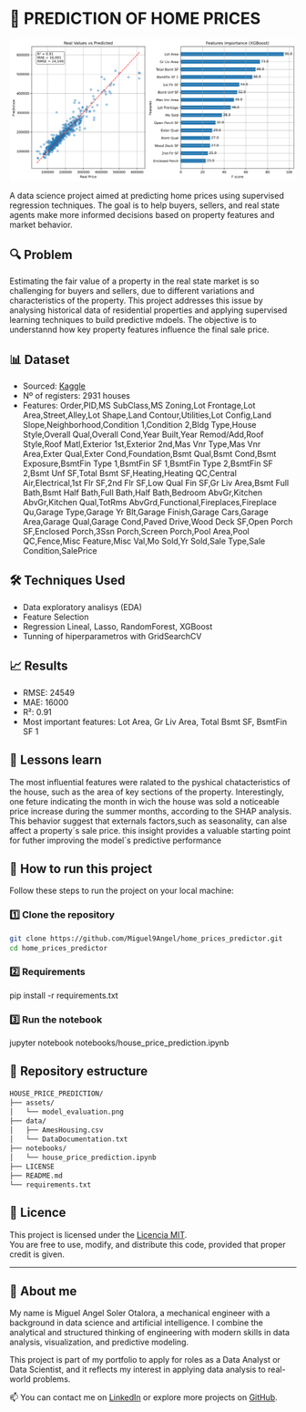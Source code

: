 # 🏡 PREDICTION OF HOME PRICES

![preview](/assests/model_evaluation.png)

A data science project aimed at predicting home prices using supervised regression techniques. The goal is to help buyers, sellers, and real state agents make more informed decisions based on property features and market behavior.

## 🔍 Problem

Estimating the fair value of a property in the real state market is so challenging for buyers and sellers, due to different variations and characteristics of the property. 
This project addresses this issue by analysing historical data of residential properties and applying supervised learning techniques to build predictive mdoels. The objective is to understannd how key property features influence the final sale price.

## 📊 Dataset

- Sourced: [Kaggle](https://www.kaggle.com/datasets/shashanknecrothapa/ames-housing-dataset)
- Nº of registers: 2931 houses
- Features: Order,PID,MS SubClass,MS Zoning,Lot Frontage,Lot Area,Street,Alley,Lot Shape,Land Contour,Utilities,Lot Config,Land Slope,Neighborhood,Condition 1,Condition 2,Bldg Type,House Style,Overall Qual,Overall Cond,Year Built,Year Remod/Add,Roof Style,Roof Matl,Exterior 1st,Exterior 2nd,Mas Vnr Type,Mas Vnr Area,Exter Qual,Exter Cond,Foundation,Bsmt Qual,Bsmt Cond,Bsmt Exposure,BsmtFin Type 1,BsmtFin SF 1,BsmtFin Type 2,BsmtFin SF 2,Bsmt Unf SF,Total Bsmt SF,Heating,Heating QC,Central Air,Electrical,1st Flr SF,2nd Flr SF,Low Qual Fin SF,Gr Liv Area,Bsmt Full Bath,Bsmt Half Bath,Full Bath,Half Bath,Bedroom AbvGr,Kitchen AbvGr,Kitchen Qual,TotRms AbvGrd,Functional,Fireplaces,Fireplace Qu,Garage Type,Garage Yr Blt,Garage Finish,Garage Cars,Garage Area,Garage Qual,Garage Cond,Paved Drive,Wood Deck SF,Open Porch SF,Enclosed Porch,3Ssn Porch,Screen Porch,Pool Area,Pool QC,Fence,Misc Feature,Misc Val,Mo Sold,Yr Sold,Sale Type,Sale Condition,SalePrice

## 🛠️ Techniques Used

- Data exploratory analisys (EDA)
- Feature Selection
- Regression Lineal, Lasso, RandomForest, XGBoost
- Tunning of hiperparametros with GridSearchCV

## 📈 Results

- RMSE: 24549
- MAE: 16000
- R²: 0.91
- Most important features: Lot Area, Gr Liv Area,  Total Bsmt SF, BsmtFin SF 1

## 🧠 Lessons learn

The most influential features were ralated to the pyshical chatacteristics of the house, such as the area of key sections of the property. Interestingly, one feture indicating the month in wich the house was sold a noticeable price increase during the summer months, according to the SHAP analysis.
This behavior suggest that externals factors,such as seasonality, can alse affect a property´s sale price. this insight provides a valuable starting point for futher improving the model´s predictive performance

## 🚀 How to run this project

Follow these steps to run the project on your local machine:

### 1️⃣ Clone the repository
```bash
git clone https://github.com/Miguel9Angel/home_prices_predictor.git
cd home_prices_predictor
```

### 2️⃣ Requirements
pip install -r requirements.txt

### 3️⃣ Run the notebook
jupyter notebook notebooks/house_price_prediction.ipynb

## 📁 Repository estructure

```text
HOUSE_PRICE_PREDICTION/
├── assets/
│   └── model_evaluation.png
├── data/
│   ├── AmesHousing.csv
│   └── DataDocumentation.txt
├── notebooks/
│   └── house_price_prediction.ipynb
├── LICENSE
├── README.md
└── requirements.txt
```

## 📜 Licence

This project is licensed under the [Licencia MIT](./LICENSE).  
You are free to use, modify, and distribute this code, provided that proper credit is given.

--------------------------------------------------------------------------------------

## 🙋 About me

My name is Miguel Angel Soler Otalora, a mechanical engineer with a background in data science and artificial intelligence. I combine the analytical and structured thinking of engineering with modern skills in data analysis, visualization, and predictive modeling.

This project is part of my portfolio to apply for roles as a Data Analyst or Data Scientist, and it reflects my interest in applying data analysis to real-world problems.

📫 You can contact me on [LinkedIn](https://linkedin.com/in/miguel-soler-ml) or explore more projects on [GitHub](https://github.com/Miguel9Angel).